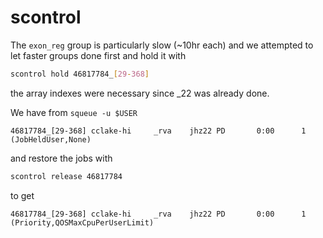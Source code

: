 # scontrol

The `exon_reg` group is particularly slow (~10hr each) and we attempted to let faster groups done first and hold it with

```bash
scontrol hold 46817784_[29-368]
```

the array indexes were necessary since _22 was already done.

We have from `squeue -u $USER`

```
46817784_[29-368] cclake-hi     _rva    jhz22 PD       0:00      1 (JobHeldUser,None)
```

and restore the jobs with

```bash
scontrol release 46817784
```

to get

```
46817784_[29-368] cclake-hi     _rva    jhz22 PD       0:00      1 (Priority,QOSMaxCpuPerUserLimit)
```
